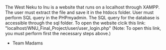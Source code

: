 The West Neku to Inu is a website that runs on a localhost through XAMPP. The user must extract the file and save it in the htdocs folder. 
User must perform SQL query in the PHPmyadmin. The SQL query for the database is accessible through the sql folder. 
To open the website clcik this link: "localhost/WNU_Final_Project/user/user_login.php" (Note: To open this link, you must perform first the 
necessary steps above.)

- Team Madams
